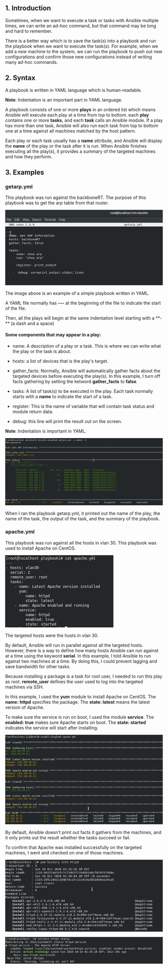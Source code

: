 ## 1. Introduction

Sometimes, when we want to execute a task or tasks with Ansible multiple times, we can write an ad-hoc command, but that command may be long and hard to remember.

There is a better way which is to save the task(s) into a playbook and run the playbook when we want to execute the task(s). For example, when we add a new machine to the system, we can run the playbook to push out new configurations and confirm those new configurations instead of writing many ad-hoc commands. 

## 2. Syntax

A playbook is written in YAML language which is human-readable.

**Note**: Indentation is an important part in YAML language.

A playbook consists of one or more **plays** in an ordered list which means Ansible will execute each play at a time from top
to bottom. each **play** contains one or more **tasks**, and each **task** calls an Ansible module. If a play has more than one task, 
Ansible will also run each task from top to bottom one at a time against all machines matched by the host pattern. 

Each play or each task usually has a **name** attribute, and Ansible will display the **name** of the play or the task after it is run. When Ansible finishes executing all the play(s), it provides a summary of the targeted machines and how they perform. 

## 3. Examples

### getarp.yml

This playbook was run against the backboneRT. The purpose of this playbook was to get the arp table from that router.

![](https://github.com/greenarrow2019/Ansible-Network-Automation/blob/master/Ansible/images/32.png)

The image above is an example of a simple playbook written in YAML. 

A YAML file normally has **---** at the beginning of the file to indicate the start of the file.

Then, all the plays will begin at the same indentation level starting with a **- ** (a dash and a space)

#### Some components that may appear in a play:

* name: A description of a play or a task. This is where we can write what the play or the task is about. 

* hosts: a list of devices that is the play's target.

* gather_facts: Normally, Ansible will automatically gather facts about the targeted devices before executing the play(s). In this 
example, I turn off facts gathering by setting the ketword **gather_facts** to **false**.

* tasks: A list of task(s) to be executed in the play. Each task normally starts with a **name** to indicate the start of a task. 

* register: This is the name of variable that will contain task status and module return data.

* debug: this line will print the result out on the screen.

**Note**: Indentation is important in YAML.

![](https://github.com/greenarrow2019/Ansible-Network-Automation/blob/master/Ansible/images/31.png)

When I ran the playbook getarp.yml, it printed out the name of the play, the name of the task, the output of the task, and the summary of the playbook.

### apache.yml

This playbook was run against all the hosts in vlan 30. This playbook was used to install Apache on CentOS.

![](https://github.com/greenarrow2019/Ansible-Network-Automation/blob/master/Ansible/images/33.png)

The targeted hosts were the hosts in vlan 30.

By default, Ansible will run in parallel against all the targeted hosts. However, there is a way to define how many hosts Ansible can run against at a time
using the keyword **serial**. In this example, I told Ansible to run against two machines at a time. By doing this, I could prevent lagging and save bandwidth for other tasks.

Because installing a package is a task for root user, I needed to run this play as root. **remote_user** defines the user used to log into the targeted machines via SSH. 

In this example, I used the **yum** module to install Apache on CentOS. The **name: httpd** specifies the package. The **state: latest** means the latest version of Apache. 

To make sure the service is run on boot, I used the module **service**. The **enabled: true** makes sure Apache starts on boot. The **state: started** indicates the service will start after installing. 

![](https://github.com/greenarrow2019/Ansible-Network-Automation/blob/master/Ansible/images/36.png)

By default, Ansible doesn't print out facts it gathers from the machines, and it only prints out the result whether the tasks succeed or fail. 

To confirm that Apache was installed successfully on the targeted machines, I went and checked on one of those machines.

![](https://github.com/greenarrow2019/Ansible-Network-Automation/blob/master/Ansible/images/34.png)

![](https://github.com/greenarrow2019/Ansible-Network-Automation/blob/master/Ansible/images/35.png)


